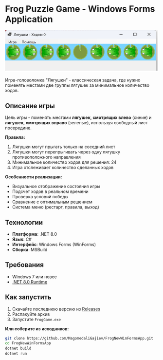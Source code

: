 # Frog Puzzle Game - Windows Forms Application

![Game Screenshot](https://github.com/MagomedaliGajiev/FrogNewWinFormsApp/blob/master/FrogNewWinFormsApp/Resources/Frogs.png)

Игра-головоломка "Лягушки" - классическая задача, где нужно поменять местами две группы лягушек за минимальное количество ходов.

## Описание игры
Цель игры - поменять местами **лягушек, смотрящих влево** (синие) и **лягушек, смотрящих вправо** (зеленые), используя свободный лист посередине.

**Правила:**
1. Лягушки могут прыгать только на соседний лист
2. Лягушки могут перепрыгивать через одну лягушку противоположного направления
3. Минимальное количество ходов для решения: 24
4. Игра отслеживает количество сделанных ходов

**Особенности реализации:**
- Визуальное отображение состояния игры
- Подсчет ходов в реальном времени
- Проверка условий победы
- Сравнение с оптимальным решением
- Система меню (рестарт, правила, выход)

## Технологии
- **Платформа**: .NET 8.0
- **Язык**: C#
- **Интерфейс**: Windows Forms (WinForms)
- **Сборка**: MSBuild

## Требования
- Windows 7 или новее
- [.NET 8.0 Runtime](https://dotnet.microsoft.com/download/dotnet/8.0)

## Как запустить
1. Скачайте последнюю версию из [Releases](https://github.com/MagomedaliGajiev/FrogNewWinFormsApp/releases)
2. Распакуйте архив
3. Запустите `FrogGame.exe`

**Или соберите из исходников:**
```bash
git clone https://github.com/MagomedaliGajiev/FrogNewWinFormsApp.git
cd FrogNewWinFormsApp
dotnet build
dotnet run
